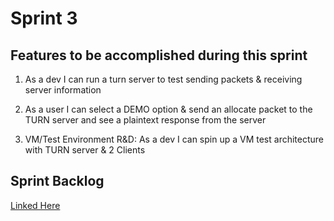 # Sprint 3

## Features to be accomplished during this sprint

1. As a dev I can run a turn server to test sending packets & receiving server information

2. As a user I can select a DEMO option & send an allocate packet to the TURN server and see a plaintext response from the server

3. VM/Test Environment R&D: As a dev  I can spin up a VM test architecture with TURN server & 2 Clients

## Sprint Backlog

[Linked Here](https://docs.google.com/spreadsheets/d/1iDczfXFm2CANtSYXumhWK-F_ozv4bLBBos8dFoWCZYU/edit?usp=sharing)



